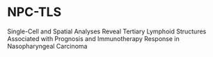 # NPC-TLS
Single-Cell and Spatial Analyses Reveal Tertiary Lymphoid Structures Associated with Prognosis and Immunotherapy Response in Nasopharyngeal Carcinoma
